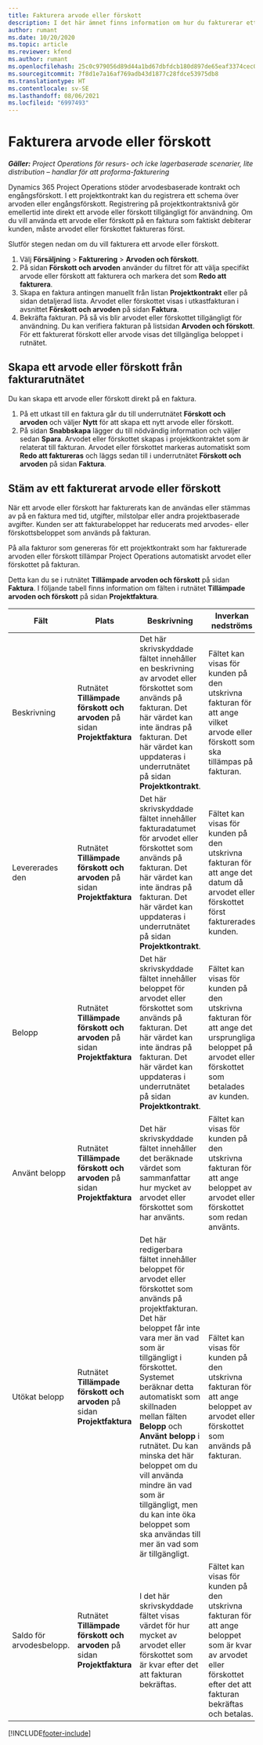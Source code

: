 ```yaml
---
title: Fakturera arvode eller förskott
description: I det här ämnet finns information om hur du fakturerar ett arvode eller förskott i Project Operations.
author: rumant
ms.date: 10/20/2020
ms.topic: article
ms.reviewer: kfend
ms.author: rumant
ms.openlocfilehash: 25c0c979056d89d44a1bd67dbfdcb180d897de65eaf3374cec0a2dc73c4e3568
ms.sourcegitcommit: 7f8d1e7a16af769adb43d1877c28fdce53975db8
ms.translationtype: HT
ms.contentlocale: sv-SE
ms.lasthandoff: 08/06/2021
ms.locfileid: "6997493"
---
```

# <a name="invoice-a-retainer-or-an-advance"></a>Fakturera arvode eller förskott

_**Gäller:** Project Operations för resurs- och icke lagerbaserade scenarier, lite distribution – handlar för att proforma-fakturering_

Dynamics 365 Project Operations stöder arvodesbaserade kontrakt och engångsförskott. I ett projektkontrakt kan du registrera ett schema över arvoden eller engångsförskott. Registrering på projektkontraktsnivå gör emellertid inte direkt ett arvode eller förskott tillgängligt för användning. Om du vill använda ett arvode eller förskott på en faktura som faktiskt debiterar kunden, måste arvodet eller förskottet faktureras först.

Slutför stegen nedan om du vill fakturera ett arvode eller förskott.

1. Välj **Försäljning** > **Fakturering** > **Arvoden och förskott**. 
2. På sidan **Förskott och arvoden** använder du filtret för att välja specifikt arvode eller förskott att fakturera och markera det som **Redo att fakturera**.
3. Skapa en faktura antingen manuellt från listan **Projektkontrakt** eller på sidan detaljerad lista. Arvodet eller förskottet visas i utkastfakturan i avsnittet **Förskott och arvoden** på sidan **Faktura**.
4. Bekräfta fakturan. På så vis blir arvodet eller förskottet tillgängligt för användning. Du kan verifiera fakturan på listsidan **Arvoden och förskott**. För ett fakturerat förskott eller arvode visas det tillgängliga beloppet i rutnätet.

## <a name="create-a-retainer-or-advance-from-the-invoice-grid"></a>Skapa ett arvode eller förskott från fakturarutnätet

Du kan skapa ett arvode eller förskott direkt på en faktura.

1. På ett utkast till en faktura går du till underrutnätet **Förskott och arvoden** och väljer **Nytt** för att skapa ett nytt arvode eller förskott. 
2. På sidan **Snabbskapa** lägger du till nödvändig information och väljer sedan **Spara**. Arvodet eller förskottet skapas i projektkontraktet som är relaterat till fakturan. Arvodet eller förskottet markeras automatiskt som **Redo att faktureras** och läggs sedan till i underrutnätet **Förskott och arvoden** på sidan **Faktura**.

## <a name="reconcile-an-invoiced-retainer-or-advance"></a>Stäm av ett fakturerat arvode eller förskott

När ett arvode eller förskott har fakturerats kan de användas eller stämmas av på en faktura med tid, utgifter, milstolpar eller andra projektbaserade avgifter. Kunden ser att fakturabeloppet har reducerats med arvodes- eller förskottsbeloppet som används på fakturan.

På alla fakturor som genereras för ett projektkontrakt som har fakturerade arvoden eller förskott tillämpar Project Operations automatiskt arvodet eller förskottet på fakturan.

Detta kan du se i rutnätet **Tillämpade arvoden och förskott** på sidan **Faktura**. I följande tabell finns information om fälten i rutnätet **Tillämpade arvoden och förskott** på sidan **Projektfaktura**.

| Fält | Plats | Beskrivning | Inverkan nedströms |
| --- | --- | --- | --- |
| Beskrivning | Rutnätet **Tillämpade förskott och arvoden** på sidan **Projektfaktura** |Det här skrivskyddade fältet innehåller en beskrivning av arvodet eller förskottet som används på fakturan. Det här värdet kan inte ändras på fakturan. Det här värdet kan uppdateras i underrutnätet på sidan **Projektkontrakt**. | Fältet kan visas för kunden på den utskrivna fakturan för att ange vilket arvode eller förskott som ska tillämpas på fakturan. |
| Levererades den | Rutnätet **Tillämpade förskott och arvoden** på sidan **Projektfaktura**  | Det här skrivskyddade fältet innehåller fakturadatumet för arvodet eller förskottet som används på fakturan. Det här värdet kan inte ändras på fakturan. Det här värdet kan uppdateras i underrutnätet på sidan **Projektkontrakt**. | Fältet kan visas för kunden på den utskrivna fakturan för att ange det datum då arvodet eller förskottet först fakturerades kunden. |
| Belopp | Rutnätet **Tillämpade förskott och arvoden** på sidan **Projektfaktura**  | Det här skrivskyddade fältet innehåller beloppet för arvodet eller förskottet som används på fakturan. Det här värdet kan inte ändras på fakturan. Det här värdet kan uppdateras i underrutnätet på sidan **Projektkontrakt**. | Fältet kan visas för kunden på den utskrivna fakturan för att ange det ursprungliga beloppet på arvodet eller förskottet som betalades av kunden. |
| Använt belopp | Rutnätet **Tillämpade förskott och arvoden** på sidan **Projektfaktura**  | Det här skrivskyddade fältet innehåller det beräknade värdet som sammanfattar hur mycket av arvodet eller förskottet som har använts. | Fältet kan visas för kunden på den utskrivna fakturan för att ange beloppet av arvodet eller förskottet som redan använts. |
| Utökat belopp | Rutnätet **Tillämpade förskott och arvoden** på sidan **Projektfaktura**  | Det här redigerbara fältet innehåller beloppet för arvodet eller förskottet som används på projektfakturan. Det här beloppet får inte vara mer än vad som är tillgängligt i förskottet. Systemet beräknar detta automatiskt som skillnaden mellan fälten **Belopp** och **Använt belopp** i rutnätet. Du kan minska det här beloppet om du vill använda mindre än vad som är tillgängligt, men du kan inte öka beloppet som ska användas till mer än vad som är tillgängligt. | Fältet kan visas för kunden på den utskrivna fakturan för att ange beloppet av arvodet eller förskottet som används på fakturan. |
| Saldo för arvodesbelopp. | Rutnätet **Tillämpade förskott och arvoden** på sidan **Projektfaktura**  | I det här skrivskyddade fältet visas värdet för hur mycket av arvodet eller förskottet som är kvar efter det att fakturan bekräftas. | Fältet kan visas för kunden på den utskrivna fakturan för att ange beloppet som är kvar av arvodet eller förskottet efter det att fakturan bekräftas och betalas. |


[!INCLUDE[footer-include](../../includes/footer-banner.md)]